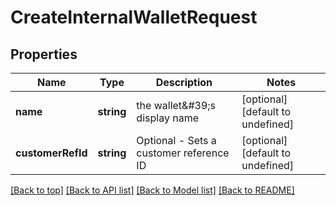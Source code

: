 # CreateInternalWalletRequest

## Properties

|Name | Type | Description | Notes|
|------------ | ------------- | ------------- | -------------|
|**name** | **string** | the wallet\&#39;s display name | [optional] [default to undefined]|
|**customerRefId** | **string** | Optional - Sets a customer reference ID | [optional] [default to undefined]|




[[Back to top]](#) [[Back to API list]](../../README.md#documentation-for-api-endpoints) [[Back to Model list]](../../README.md#documentation-for-models) [[Back to README]](../../README.md)
